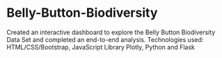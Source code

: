 # Belly-Button-Biodiversity

Created an interactive dashboard to explore the Belly Button Biodiversity Data Set and completed an end-to-end
analysis. Technologies used: HTML/CSS/Bootstrap, JavaScript Library Plotly, Python and Flask



